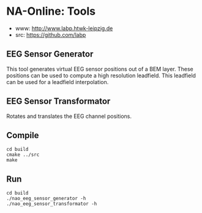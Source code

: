 NA-Online: Tools
================

- www: http://www.labp.htwk-leipzig.de
- src: https://github.com/labp


EEG Sensor Generator
--------------------

This tool generates virtual EEG sensor positions out of a BEM layer.
These positions can be used to compute a high resolution leadfield.
This leadfield can be used for a leadfield interpolation.


EEG Sensor Transformator
------------------------

Rotates and translates the EEG channel positions.


Compile
-------

    cd build
    cmake ../src
    make


Run
---

    cd build
    ./nao_eeg_sensor_generator -h
    ./nao_eeg_sensor_transformator -h


